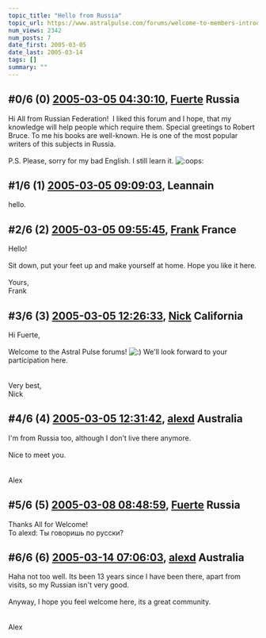```yaml
---
topic_title: "Hello from Russia"
topic_url: https://www.astralpulse.com/forums/welcome-to-members-introductions!/hello-from-russia
num_views: 2342
num_posts: 7
date_first: 2005-03-05
date_last: 2005-03-14
tags: []
summary: ""
---
```


## \#0/6 (0) [2005-03-05 04:30:10](https://www.astralpulse.com/forums/index.php?msg=154001), [Fuerte](https://www.astralpulse.com/forums/profile/?u=8519) Russia ##
<section>
Hi All from Russian Federation!  I liked this forum and I hope, that my knowledge will help people which require them. Special greetings to Robert Bruce. To me his books are well-known. He is one of the most popular writers of this subjects in Russia.
<br>
<br>
P.S. Please, sorry for my bad English. I still learn it.
<img alt=":oops:" class="smiley" src="https://www.astralpulse.com/forums/Smileys/fugue/embarrassed.png" title="embarassed"/>
</section>

## \#1/6 (1) [2005-03-05 09:09:03](https://www.astralpulse.com/forums/index.php?msg=154011), Leannain  ##
<section>
hello.
</section>

## \#2/6 (2) [2005-03-05 09:55:45](https://www.astralpulse.com/forums/index.php?msg=154022), [Frank](https://www.astralpulse.com/forums/profile/?u=359) France ##
<section>
Hello!
<br>
<br>
Sit down, put your feet up and make yourself at home. Hope you like it here.
<br>
<br>
Yours,
<br>
Frank
</section>

## \#3/6 (3) [2005-03-05 12:26:33](https://www.astralpulse.com/forums/index.php?msg=154040), [Nick](https://www.astralpulse.com/forums/profile/?u=2080) California ##
<section>
Hi Fuerte,
<br>
<br>
Welcome to the Astral Pulse forums!
<img alt=":)" class="smiley" src="https://www.astralpulse.com/forums/Smileys/fugue/smiley.png" title="Smiley"/>
We'll look forward to your participation here.
<br>
<br>
<br>
Very best,
<br>
Nick
</section>

## \#4/6 (4) [2005-03-05 12:31:42](https://www.astralpulse.com/forums/index.php?msg=154042), [alexd](https://www.astralpulse.com/forums/profile/?u=4455) Australia ##
<section>
I'm from Russia too, although I don't live there anymore.
<br>
<br>
Nice to meet you.
<br>
<br>
<br>
Alex
</section>

## \#5/6 (5) [2005-03-08 08:48:59](https://www.astralpulse.com/forums/index.php?msg=154547), [Fuerte](https://www.astralpulse.com/forums/profile/?u=8519) Russia ##
<section>
Thanks All for Welcome!
<br>
To alexd: Ты говоришь по русски?
</section>

## \#6/6 (6) [2005-03-14 07:06:03](https://www.astralpulse.com/forums/index.php?msg=155683), [alexd](https://www.astralpulse.com/forums/profile/?u=4455) Australia ##
<section>
Haha not too well. Its been 13 years since I have been there, apart from visits, so my Russian isn't very good.
<br>
<br>
Anyway, I hope you feel welcome here, its a great community.
<br>
<br>
<br>
Alex
</section>